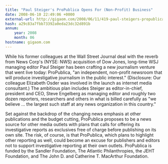 ```yaml
---
title: "Paul Steiger's ProPublica Opens For (Non-Profit) Business"
date: 2008-06-10 22:49:06 +0000
external-url: http://gigaom.com/2008/06/11/419-paul-steigers-propublica-opens-for-non-profit-business/
hash: a29c83a7fbb73392a0eda23dc32d891b
annum:
    year: 2008
    month: 06
hostname: gigaom.com
---
```


While his former colleagues at the Wall Street Journal deal with the reverb from News Corp's (NYSE: NWS) acquisition of Dow Jones, long-time WSJ managing editor Paul Steiger has been crafting a new journalism venture that went live today: ProPublica, "an independent, non-profit newsroom that will produce investigative journalism in the public interest." (Disclosure: Our colleague Elizabeth Osder was involved in the launch as internet media consultant.) The ambitious plan includes Steiger as editor-in-chief, president and CEO, Steve Engelberg as managing editor and roughly two dozen reporters, researchers and others in what is billed carefully as "we believe ... the largest such staff at any news organization in this country." 



Set against the backdrop of the changing news emphasis at other publications and the budget cutting, ProPublica proposes to be a news source for other media outlets with plans that calls for offering its investigative reports as exclusives free of charge before publishing on its own site. The risk, of course, is that ProPublica, which plans to highlight other reporting as well, could become an excuse for publishers and editors not to support investigative reporting at their own outlets. ProPublica is funded by the Sandler Foundation, The Atlantic Philanthropies, the JEHT Foundation, and The John D. and Catherine T. MacArthur Foundation.
